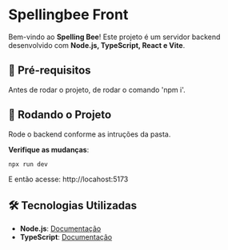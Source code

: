 # Spellingbee Front

Bem-vindo ao **Spelling Bee**! Este projeto é um servidor backend desenvolvido com **Node.js, TypeScript, React e Vite**. 

## 📌 **Pré-requisitos**

Antes de rodar o projeto, de rodar o comando 'npm i'.

## 🚀 **Rodando o Projeto**

Rode o backend conforme as intruções da pasta.


**Verifique as mudanças**:

```sh
npx run dev
```

E então acesse: http://locahost:5173


## 🛠 Tecnologias Utilizadas

- **Node.js**: [Documentação](https://nodejs.org/)
- **TypeScript**: [Documentação](https://www.typescriptlang.org/)

